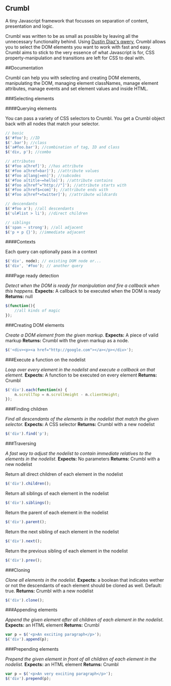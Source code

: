 Crumbl 
-----

A tiny Javascript framework that focusses on separation of content, presentation and logic.

Crumbl was written to be as small as possible by leaving all the unnecessary functionality behind. Using [Dustin Diaz's qwery](https://github.com/ded/qwery), Crumbl allows you to select the DOM elements you want to work with fast and easy. Crumbl aims to stick to the very essence of what Javascript is for, CSS property-manipulation and transitions are left for CSS to deal with.

##Documentation

Crumbl can help you with selecting and creating DOM elements, manipulating the DOM, managing element classNames, manage element attributes, manage events and set element values and inside HTML.

###Selecting elements

####Querying elements

You can pass a variety of CSS selectors to Crumbl. You get a Crumbl object back with all nodes that match your selector.

``` js
// basic
$('#foo'); //ID
$('.bar'); //class
$('a#foo.bar'); //combination of tag, ID and class
$('div, p'); //combo

// attributes
$('#foo a[href]'); //has attribute
$('#foo a[href=bar]'); //attribute values
$('#foo a[lang|=en]'); //subcodes
$('#foo a[title~=hello]'); //attribute contains
$('#foo a[href^="http://"]'); //attribute starts with
$('#foo a[href$=com]'); //attribute ends with
$('#foo a[href*=twitter]'); //attribute wildcards

// descendants
$('#foo a'); //all descendants
$('ul#list > li'); //direct children

// siblings
$('span ~ strong'); //all adjacent
$('p + p {}'); //immediate adjacent
```


####Contexts

Each query can optionally pass in a context

``` js
$('div', node); // existing DOM node or...
$('div', '#foo'); // another query
```


###Page ready detection

*Detect when the DOM is ready for manipulation and fire a callback when this happens.*
**Expects:** A callback to be executed when the DOM is ready
**Returns:** null

``` js
$(function(){
	//all kinds of magic
});
```


###Creating DOM elements

*Create a DOM element from the given markup.*
**Expects:** A piece of valid markup
**Returns:** Crumbl with the given markup as a node.

``` js
$('<div><p><a href="http://google.com"></a></p></div>');
```


###Execute a function on the nodelist

*Loop over every element in the nodelist and execute a callback on that element.*
**Expects:** A function to be executed on every element
**Returns:** Crumbl

``` js
$('div').each(function(n) {
	n.scrollTop = n.scrollHeight - n.clientHeight;
});
```


###Finding children

*Find all descendants of the elements in the nodelist that match the given selector.*
**Expects:** A CSS selector
**Returns:** Crumbl with a new nodelist

``` js
$('div').find('p');
```


###Traversing

*A fast way to adjust the nodelist to contain immediate relatives to the elements in the nodelist.*
**Expects:** No parameters
**Returns:** Crumbl with a new nodelist

Return all direct children of each element in the nodelist
``` js
$('div').children();
```

Return all siblings of each element in the nodelist
``` js
$('div').siblings();
```

Return the parent of each element in the nodelist
``` js
$('div').parent();
```

Return the next sibling of each element in the nodelist
``` js
$('div').next();
```

Return the previous sibling of each element in the nodelist
``` js
$('div').prev();
```


###Cloning

*Clone all elements in the nodelist.*
**Expects:** a boolean that indicates wether or not the descendants of each element should be cloned as well. Default: true.
**Returns:** Crumbl with a new nodelist

``` js
$('div').clone();
```


###Appending elements

*Append the given element after all children of each element in the nodelist.*
**Expects:** an HTML element
**Returns:** Crumbl

``` js
var p = $('<p>An exciting paragraph</p>');
$('div').append(p);
```


###Prepending elements

*Prepend the given element in front of all children of each element in the nodelist.*
**Expects:** an HTML element
**Returns:** Crumbl

``` js
var p = $('<p>An very exciting paragraph</p>');
$('div').prepend(p);
```
